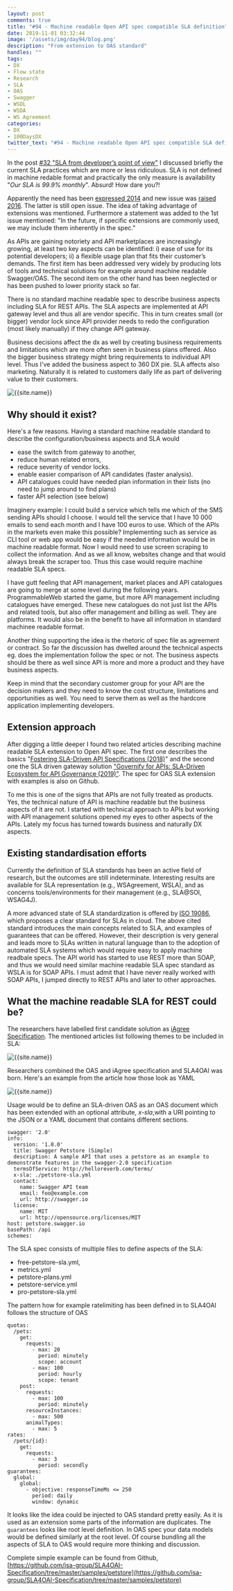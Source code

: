 ```yaml
---
layout: post
comments: true
title: "#94 - Machine readable Open API spec compatible SLA definition"
date: 2019-11-01 03:32:44
image: '/assets/img/day94/blog.png'
description: "From extension to OAS standard"
handles: "" 
tags:
- DX 
- Flow state
- Research
- SLA
- OAS
- Swagger
- WSDL
- WSDA
- WS Agreement
categories:
- DX
- 100DaysDX
twitter_text: "#94 - Machine readable Open API spec compatible SLA definition"
---
```


In the post [#32 "SLA from developer’s point of view"](https://100daysdx.com/23/) I discussed briefly the current SLA practices which are more or less ridiculous. SLA is not defined in machine redable format and practically the only measure is availability "_Our SLA is 99.9% monthly_". Absurd! How dare you?! 

Apparently the need has been [expressed 2014](https://github.com/OAI/OpenAPI-Specification/issues/51) and new issue was [raised 2016](https://github.com/OAI/OpenAPI-Specification/issues/541). The latter is still open issue. The idea of taking advantage of extensions was mentioned. Furthermore a statement was added to the 1st issue mentioned: "In the future, if specific extensions are commonly used, we may include them inherently in the spec."

As APIs are gaining notoriety and API marketplaces are increasingly growing, at least two key aspects can be identified: i) ease of use for its potential developers; ii) a flexible usage plan that fits their customer’s demands. The first item has been addressed very widely by producing lots of tools and technical solutions for example around machine readable Swagger/OAS. The second item on the other hand has been neglected or has been pushed to lower priority stack so far. 

There is no standard machine readable spec to describe business aspects including SLA for REST APIs. The  SLA aspects are implemented at API gateway level and thus all are vendor specific. This in turn creates small (or bigger) vendor lock since API provider needs to redo the configuration (most likely manually) if they change API gateway. 

Business decisions affect the dx as well by creating business requirements and limitations which are more often seen in business plans offered. Also the bigger business strategy might bring requirements to individual API level. Thus I've added the business aspect to 360 DX pie. SLA affects also marketing. Naturally it is related to customers daily life as part of delivering value to their customers. 

<img itemprop="image" src="/assets/img/day94/dx-pie.png" alt="{{site.name}}">


## Why should it exist?

Here's a few reasons. Having a standard machine readable standard to describe the configuration/business aspects and SLA would 
- ease the switch from gateway to another, 
- reduce human related errors, 
- reduce severity of vendor locks. 
- enable easier comparison of API candidates (faster analysis).  
- API catalogues could have needed plan information in their lists (no need to jump around to find plans)
- faster API selection (see below)

Imaginery example: I could build a service which tells me which of the SMS sending APIs should I choose. I would tell the service that I have 10 000 emails to send each month and I have 100 euros to use. Which of the APIs in the markets even make this possible? Implementing such as service as CLI tool or web app would be easy if the needed information would be in machine readable format. Now I would need to use screen scraping to collect the information. And as we all know, websites change and that would always break the scraper too. Thus this case would require machine readable SLA specs. 

I have gutt feeling that API management, market places and API catalogues are going to merge at some level during the following years. ProgrammableWeb started the game, but more API management including catalogues have emerged. These new catalogues do not just list the APIs and related tools, but also offer management and billing as well. They are platforms. It would also be in the benefit to have all information in standard machinee readable format. 

Another thing supporting the idea is the rhetoric of spec file as agreement or contract. So far the discussion has dwelled around the technical aspects eg. does the implementation follow the spec or not. The business aspects should be there as well since API is more and more a product and they have business aspects. 

Keep in mind that the secondary customer group for  your API are the decision makers and they need to know the cost structure, limitations and opportunities as well. You need to serve them as well as the hardcore application implementing developers. 

## Extension approach

After digging a little deeper I found two related articles describing machine readable SLA extension to Open API spec. The first one describes the basics "[Fostering SLA-Driven API Specifications (2018)](https://idus.us.es/xmlui/bitstream/handle/11441/78320/2018-JCIS-011.pdf?sequence=1&isAllowed=y)" and the second one the SLA driven gateway solution ["Governify for APIs: SLA-Driven Ecosystem for API Governance (2019)"](https://idus.us.es/xmlui/bitstream/handle/11441/88804/preprint_2019_ESEC_FSE_DemoTrack_Governify_for_APIs__SLA_Driven_ecosystem_for_API_governance.pdf?sequence=1). The spec for OAS SLA extension with examples is also on Github. 

To me this is one of the signs that APIs are not fully treated as products. Yes, the technical nature of API is machine readable but the business aspects of it are not. I started with technical approach to APIs but working with API management solutions opened my eyes to other aspects of the APIs. Lately my focus has turned towards business and naturally DX aspects. 

## Existing standardisation efforts

Currently the definition of SLA standards has been an active field of research, but the outcomes are still indeterminate. Interesting  results are available for SLA representation  (e.g., WSAgreement, WSLA), and as concerns tools/environments for their management (e.g.,  SLA@SOI, WSAG4J).

A more advanced state of SLA standardization is offered by [ISO 19086](https://www.iso.org/standard/67545.html), which proposes a clear standard for SLAs in cloud. The above cited standard introduces the main concepts related to SLA, and examples of guarantees that can be offered. However, their description is very general and leads more to SLAs written in natural language than to the adoption of automated SLA systems which would require easy to apply machine readbale specs. The API world has started to use REST more than SOAP, and thus we would need similar machine readable SLA spec standard as WSLA is for SOAP APIs. I must admit that I have never really worked with SOAP APIs, I jumped directly to REST APIs and later to other approaches. 

## What the machine readable SLA for REST could be?  

The researchers have labelled first candidate solution as [iAgree Specification](http://iagree.specs.governify.io/Specification/). The mentioned articles list following themes to be included in SLA: 

<img itemprop="image" src="/assets/img/day94/diag.png" alt="{{site.name}}">

Researchers combined the OAS and iAgree specification and SLA4OAI was born. Here's an example from the article how those look as YAML

<img itemprop="image" src="/assets/img/day94/code.png" alt="{{site.name}}">

Usage would be to define an SLA-driven OAS as an OAS document which has been extended with an optional attribute, _x-sla_,with a URI pointing to the JSON or a YAML document that contains different sections. 

```
swagger: '2.0'
info:
  version: '1.0.0'
  title: Swagger Petstore (Simple)
  description: A sample API that uses a petstore as an example to demonstrate features in the swagger-2.0 specification
  termsOfService: http://helloreverb.com/terms/
  x-sla: ./petstore-sla.yml
  contact:
    name: Swagger API team
    email: foo@example.com
    url: http://swagger.io
  license:
    name: MIT
    url: http://opensource.org/licenses/MIT
host: petstore.swagger.io
basePath: /api
schemes:
```

The SLA spec consists of multiple files to define aspects of the SLA: 
- free-petstore-sla.yml, 
- metrics.yml 	
- petstore-plans.yml 	
- petstore-service.yml 	
- pro-petstore-sla.yml

The pattern how for example ratelimiting has been defined in to SLA4OAI follows the structure of OAS

```
quotas:
  /pets:
    get:
      requests:
        - max: 20
          period: minutely
          scope: account
        - max: 100
          period: hourly
          scope: tenant
    post:
      requests:
        - max: 100
          period: minutely
      resourceInstances:
        - max: 500
      animalTypes:
        - max: 5
rates:
  /pets/{id}:
    get:
      requests:
        - max: 3
          period: secondly
guarantees:
  global:
    global:
      - objective: responseTimeMs <= 250
        period: daily
        window: dynamic

```

It looks like the idea could be injected to OAS standard pretty easily. As it is used as an extension some parts of the information are duplicates. The `guarantees` looks like root level definition. In OAS spec your data models would be defined similarly at the root level. Of course bundling all the aspects of SLA to OAS would require more thinking and discussion. 

Complete simple example can be found from Github, [https://github.com/isa-group/SLA4OAI-Specification/tree/master/samples/petstore](https://github.com/isa-group/SLA4OAI-Specification/tree/master/samples/petstore)